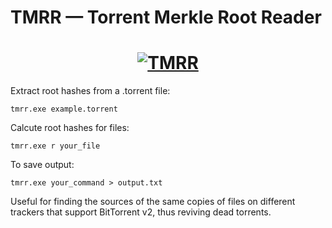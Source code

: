 # TMRR — Torrent Merkle Root Reader
<h1 align="center">
  <a href="#">
    <img src="https://media.giphy.com/media/kTi46X3FSLI3Q0Zn7j/giphy.gif" alt="TMRR">
  </a>
</h1>


Extract root hashes from a .torrent file:
```
tmrr.exe example.torrent
```
Calcute root hashes for files:
```
tmrr.exe r your_file
```
To save output:
```
tmrr.exe your_command > output.txt
```

Useful for finding the sources of the same copies of files on different trackers that support BitTorrent v2, thus reviving dead torrents.
